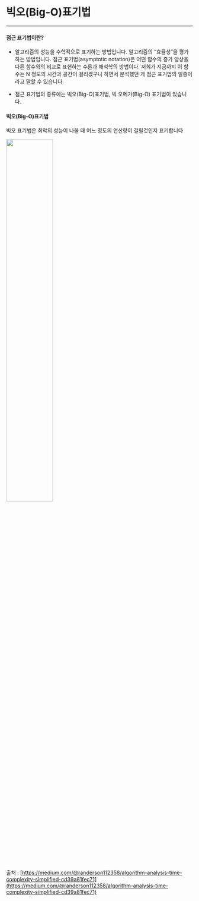 # 빅오(Big-O)표기법

---

#### 점근 표기법이란?

- 알고리즘의 성능을 수학적으로 표기하는 방법입니다. 알고리즘의 “효율성”을 평가하는 방법입니다. 점근 표기법(asymptotic notation)은 어떤 함수의 증가 양상을 다른 함수와의 비교로 표현하는 수론과 해석학의 방법이다.
  저희가 지금까지 이 함수는 N 정도의 시간과 공간이 걸리겠구나 하면서 분석했던 게 점근 표기법의 일종이라고 말할 수 있습니다.

- 점근 표기법의 종류에는 빅오(Big-O)표기법, 빅 오메가(Big-Ω) 표기법이 있습니다.

#### 빅오(Big-O)표기법

빅오 표기법은 최악의 성능이 나올 때 어느 정도의 연산량이 걸릴것인지 표기합니다

<img src = "https://miro.medium.com/max/1262/1*iEbD3x2S5KOiEI6ZOltp9w.png" width=50%>

출처 : [https://medium.com/@randerson112358/algorithm-analysis-time-complexity-simplified-cd39a81fec71](https://medium.com/@randerson112358/algorithm-analysis-time-complexity-simplified-cd39a81fec71)
